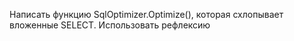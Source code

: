 Написать функцию SqlOptimizer.Optimize(), которая схлопывает вложенные SELECT. Использовать рефлексию
